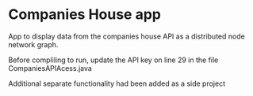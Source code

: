 # Companies House app
App to display data from the companies house API as a distributed node network graph.

Before compliling to run, update the API key on line 29 in the file CompaniesAPIAcess.java

Additional separate functionality had been added as a side project
